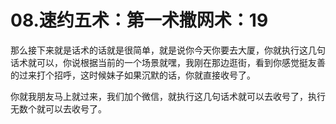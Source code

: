 # 08.速约五术：第一术撒网术：19

那么接下来就是话术的话就是很简单，就是说你今天你要去大厦，你就执行这几句话术就可以，你说根据当前的一个场景就嘿，我刚在那边逛街，看到你感觉挺友善的过来打个招呼，这时候妹子如果沉默的话，你就直接收号了。

你就我朋友马上就过来，我们加个微信，就执行这几句话术就可以去收号了，执行无数个就可以去收号了。